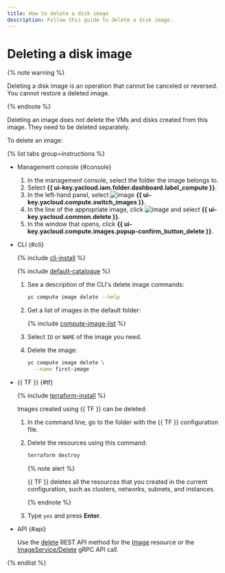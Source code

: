 ```yaml
---
title: How to delete a disk image
description: Follow this guide to delete a disk image.
---
```


# Deleting a disk image

{% note warning %}

Deleting a disk image is an operation that cannot be canceled or reversed. You cannot restore a deleted image.

{% endnote %}

Deleting an image does not delete the VMs and disks created from this image. They need to be deleted separately.

To delete an image:

{% list tabs group=instructions %}

- Management console {#console}

  1. In the management console, select the folder the image belongs to.
  1. Select **{{ ui-key.yacloud.iam.folder.dashboard.label_compute }}**.
  1. In the left-hand panel, select ![image](../../../_assets/console-icons/layers.svg) **{{ ui-key.yacloud.compute.switch_images }}**.
  1. In the line of the appropriate image, click ![image](../../../_assets/console-icons/ellipsis.svg) and select **{{ ui-key.yacloud.common.delete }}**.
  1. In the window that opens, click **{{ ui-key.yacloud.compute.images.popup-confirm_button_delete }}**.

- CLI {#cli}

  {% include [cli-install](../../../_includes/cli-install.md) %}

  {% include [default-catalogue](../../../_includes/default-catalogue.md) %}

  1. See a description of the CLI's delete image commands:

     ```bash
     yc compute image delete --help
     ```

  1. Get a list of images in the default folder:

     {% include [compute-image-list](../../../_includes/compute/image-list.md) %}

  1. Select `ID` or `NAME` of the image you need.
  1. Delete the image:

     ```bash
     yc compute image delete \
       --name first-image
     ```

- {{ TF }} {#tf}

  {% include [terraform-install](../../../_includes/terraform-install.md) %}

  Images created using {{ TF }} can be deleted:
  1. In the command line, go to the folder with the {{ TF }} configuration file.
  1. Delete the resources using this command:

     ```bash
     terraform destroy
     ```

     {% note alert %}

     {{ TF }} deletes all the resources that you created in the current configuration, such as clusters, networks, subnets, and instances.

     {% endnote %}

  1. Type `yes` and press **Enter**.

- API {#api}

  Use the [delete](../../api-ref/Image/delete.md) REST API method for the [Image](../../api-ref/Image/index.md) resource or the [ImageService/Delete](../../api-ref/grpc/Image/delete.md) gRPC API call.

{% endlist %}